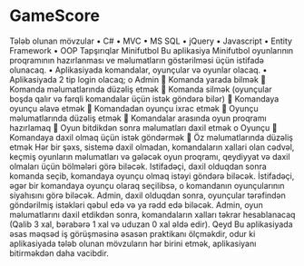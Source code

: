 # GameScore
Tələb olunan mövzular
•        C#
•        MVC
•        MS SQL
•        jQuery
•        Javascript
•        Entity Framework
•        OOP
Tapşırıqlar
Minifutbol
Bu aplikasiya Minifutbol oyunlarının proqramının hazırlanması ve məlumatların göstərilməsi üçün istifadə olunacaq.
•        Aplikasiyada komandalar, oyunçular və oyunlar olacaq. 
•        Aplikasiyada 2 tip login olacaq;
o   Admin
  Komanda yarada bilmək
  Komanda məlumatlarında düzəliş etmək
  Komanda silmək (oyunçular boşda qalır və fərqli komandalar üçün istək göndərə bilər)
  Komandaya oyunçu əlavə etmək
  Komandadan oyunçu ixrac etmək
  Oyunçu məlumatlarında düzəliş etmək
  Komandalar arasında oyun proqramı hazırlamaq
  Oyun bitdikdən sonra məlumatları daxil etmək 
o   Oyunçu
  Komandaya daxil olmaq üçün istək göndərmək
  Öz məlumatlarında düzəliş etmək
Hər bir şəxs, sistemə daxil olmadan, komandaların xallari olan cədvəl, keçmiş oyunların məlumatları və gələcək oyun proqramı,  qeydiyyat və daxil olmaları üçün bölmələri görə biləcək.
Istifadəçi, daxil olduqdan sonra komanda seçib, komandaya oyunçu olmaq istəyi göndərə biləcək. 
İstifadəçi, əgər bir komandaya oyunçu olaraq seçilibsə, o komandanın oyunçularının siyahısını görə biləcək.
Admin, daxil olduqdan sonra, oyunçular tərəfindən göndərilmiş istəkləri qəbul edə və ya rədd edə biləcək. 
Admin, oyun məlumatlarını daxil etdikdən sonra, komandaların xalları təkrar hesablanacaq (Qalib 3 xal, bərabərə 1 xal və uduzan 0 xal əldə edir).
Qeyd
Bu aplikasiyada əsas məqsəd iş görüşməsinə əsasən praktikanı ölçməkdir, odur ki aplikasiyada tələb olunan mövzuların hər birini etmək, aplikasiyanı bitirməkdən daha vacibdir.
